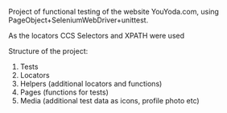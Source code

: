 Project of functional testing of the website YouYoda.com,
using PageObject+SeleniumWebDriver+unittest.

As the locators CCS Selectors and XPATH were used

Structure of the project:

1. Tests
2. Locators
3. Helpers (additional locators and functions)
4. Pages (functions for tests)
5. Media  (additional test data as icons, profile photo etc)
